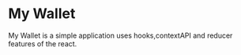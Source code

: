 # My Wallet

My Wallet is a simple application uses hooks,contextAPI and reducer features of the react.
